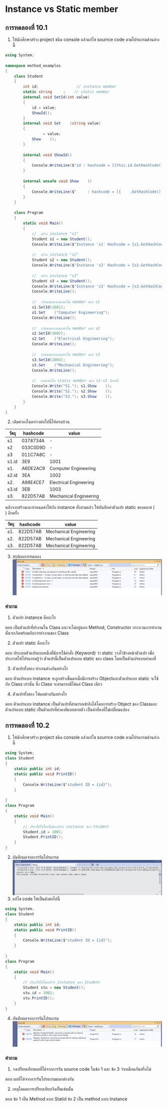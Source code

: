 # Instance vs Static member #

##  การทดลองที่ 10.1 ##

1. ให้นักศึกษาสร้าง project ชนิด console แล้วแก้ไข  sourrce code ตามโปรแกรมด้านล่างนี้


```cs
using System;

namespace method_examples
{
    class Student
    {
        int id;                 // instance member
        static string     ;    // static member
        internal void SetId(int value)
        {
            id = value;
            ShowId();    
        }
        internal void Set    (string value)
        {
                 = value;
            Show    ();
        }

        internal void ShowId()
        {
            Console.WriteLine($"id : hashcode = [{this.id.GetHashCode():X}], value = {id}");
        }

        internal unsafe void Show    ()
        {
            Console.WriteLine($"     : hashcode = [{    .GetHashCode():X}], value = {    }");
        }
    }

    class Program
    {
        static void Main()
        {
            //  สร้าง instance "s1"
            Student s1 = new Student();
            Console.WriteLine($"Instance 's1' Hashcode = {s1.GetHashCode():X8}");

            //  สร้าง instance "s2"
            Student s2 = new Student();
            Console.WriteLine($"Instance 's2' Hashcode = {s2.GetHashCode():X8}");

            //  สร้าง instance "s3"
            Student s3 = new Student();
            Console.WriteLine($"Instance 's3' Hashcode = {s3.GetHashCode():X8}");
            Console.WriteLine();

            //  กำหนดและแสดงค่าใน member ของ s1
            s1.SetId(1001);
            s1.Set    ("Computer Engineering");
            Console.WriteLine();

            //  กำหนดและแสดงค่าใน member ของ s2
            s2.SetId(1002);
            s2.Set    ("Electrical Engineering");
            Console.WriteLine();

            //  กำหนดและแสดงค่าใน member ของ s3
            s3.SetId(1003);
            s3.Set    ("Mechanical Engineering");
            Console.WriteLine();

            //  แสดงค่าใน static member ของ s1-s3 อีกครั้ง
            Console.Write("S1."); s1.Show    ();
            Console.Write("S2."); s2.Show    ();
            Console.Write("S3."); s3.Show    ();
        }
    }
}

```

2. เติมค่าลงในตารางต่อไปนี้ให้ครบถ้วน


|   วัตถุ    | hashcode| value|
|----------|---------|------|
| s1            |0378734A       | -    |
| s2            | 033C0D9D      | -    |
| s3            | 011C7A8C      | -    |
| s1.id         | 3E9           | 1001     |
| s1.           | A6DE2AC9      | Computer Engineering     |
| s2.id         | 3EA           |  1002    |
| s2.           |  A98E4CE7     | Electrical Engineering     |
| s3.id         | 3EB           |   1003   |
| s3.           | 822D57AB      | Mechanical Engineering     |

หลังจากสร้างและกำหนดค่าให้กับ instance ทั้งสามแล้ว ให้บันทึกค่าตัวแปร static ของคลาส (`    `) อีกครั้ง

|   วัตถุ    | hashcode| value|
|----------|---------|------|
| s1.      | 822D57AB        |  Mechanical Engineering    |
| s2.      | 822D57AB        | Mechanical Engineering     |
| s3.      | 822D57AB        | Mechanical Engineering     |


3. สรุปผลการทดลอง
![p10_1](./pic/p10_1.PNG)
### คำถาม ###
1. ตัวแปร instance คืออะไร

ตอบ เป็นตัวแปรที่ทำงานใน Class และจะไม่อยู่นอก Method, Constructor กระบวนการทำงานนั้นจะเกิดพร้อมกับการทำงานของ Class 

2. ตัวแปร static คืออะไร

 ตอบ ประเภทตัวแปรแบบหนึ่งที่มีการใช้คำสั่ง (Keyword) ว่า static วางไว้ข้างหน้าตัวแปร เพื่อประกาศให้โปรแกรมรู้ว่า ตัวแปรนี้เป็นตัวแปรแบบ static ของ class โดยเป็นตัวแปรแบบค่าคงที่
    
3. ตัวแปรทั้งสอง ทำงานต่างกันอย่างไร

ตอบ ตัวแปรแบบ instance จะถูกสร้างขึ้นมาเมื่อมีการสร้าง Objectและตัวแปรแบบ static จะใช้กับ Class เท่านั้น ซึ่ง Class จะสามารถมีได้แค่ Class เดียว

4. ตัวแปรทั้งสอง ให้ผลต่างกันอย่างไร

ตอบ ตัวแปรแบบ instance เป็นตัวแปรที่สามารถเข้าถึงได้โดยการสร้าง Object ของ Classและตัวแปรแบบ static เป็นตัวแปรที่ค่าคงทีแบบตายตัว เป็นค่าที่คงที่ไม่เปลี่ยนแปลง



##  การทดลองที่ 10.2 ##

1. ให้นักศึกษาสร้าง project ชนิด console แล้วแก้ไข  sourrce code ตามโปรแกรมด้านล่างนี้

```cs
using System;
class Student
{
	static public int id;
	static public void PrintID()
	{
        Console.WriteLine($"student ID = {id}");
	}
	
}
class Program
{
	static void Main()
	{
		// เรียกใช้ได้โดยไม่ต้องสร้าง instance ของ Student
		Student.id = 1001;
		Student.PrintID();
	}
}
```

2. บันทึกผลจากการรันโปรแกรม
![p10_2](./pic/p10_2.PNG)
3. แก้ไข code ให้เป็นดังต่อไปนี้

```cs
using System;
class Student
{
	static public int id;
	static public void PrintID()
	{
        Console.WriteLine($"student ID = {id}");
	}
	
}
class Program
{
	static void Main()
	{
		// เรียกใช้ได้โดยสร้าง instance ของ Student
		Student stu = new Student();
		stu.id = 1002;
		stu.PrintID();
	}
}
```
4. บันทึกผลจากการรันโปรแกรม
![p10_2.2](./pic/p10_2.2.PNG)
###  คำถาม ### 
1. จงเปรียบเทียบผลที่ได้จากการรัน source code ในข้อ 1 และ ข้อ 3 ว่าเหมือนกันหรือไม่

ตอบ    ผลที่ได้จากการรันโปรแกรมแตกต่างกัน

2. เหตุใดผลการเปรียบเทียบจึงเป็นเช่นนั้น

ตอบ ข้อ 1 เป็น Method แบบ Statid
    ข้อ 2 เป็น method แบบ Instance



